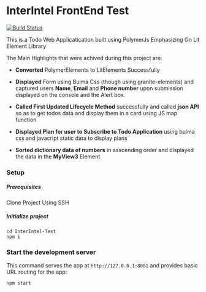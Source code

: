 # InterIntel FrontEnd Test

[![Build Status](https://travis-ci.org/Polymer/polymer-starter-kit.svg?branch=master)](https://travis-ci.org/Polymer/polymer-starter-kit)

This is a Todo Web Applicatication built using PolymerJs Emphasizing On Lit Element Library

The Main Highlights that were achived during this project are:

* **Converted** PolymerElements to LitElements Successfully
* **Displayed** Form using Bulma Css (though using granite-elements) and captured users **Name**, **Email** and **Phone number** upon submission        displayed on the console and the Alert box. 
* **Called First Updated Lifecycle Method** successfully and called **json API** so as to get todos data and display them in a card using JS map function  
* **Displayed Plan for user to Subscribe to Todo Application** using bulma css and javacript static data to display plans

* **Sorted dictionary data of numbers** in asscending order and displayed the data in the **MyView3** Element

### Setup

##### Prerequisites

Clone Project Using SSH


##### Initialize project


    cd InterIntel-Test
    npm i
    
### Start the development server

This command serves the app at `http://127.0.0.1:8081` and provides basic URL
routing for the app:

    npm start

